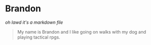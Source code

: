 # Brandon

*oh lawd it's a markdown file*
> My name is Brandon and I like going on walks with my dog and playing tactical rpgs.